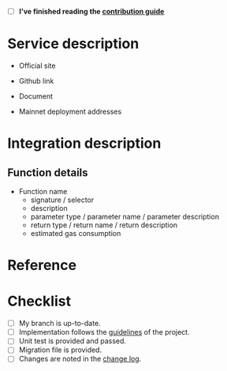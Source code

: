 - [ ] **I've finished reading the [contribution guide](CONTRIBUTING.md)**
# Service description
<!-- Please describe the service integrated -->
<!-- example
Furucombo is a tool built for end-users to optimize their DeFi strategy simply by drag and drop. It visualizes complex DeFi protocols into cubes. Users setup inputs/outputs and the order of the cubes, then Furucombo bundles all the cubes into one transaction and sends out. We call this building-blocks setup a “combo”. 
-->
<!-- Provide the following information if there is -->
- Official site
<!-- example
https://furucombo.app/
-->
- Github link
<!-- example
https://github.com/furucombo
-->
- Document
<!-- example
https://docs.furucombo.app/
-->
- Mainnet deployment addresses
<!-- example
Proxy v1.0.0 (The latest version) 0x17e8Ca1b4798B97602895f63206afCd1Fc90Ca5f
-->


# Integration description
<!-- Please describe the function integrated -->
<!-- example
Furucombo staking functions.
-->

## Function details
- Function name
  - signature / selector
  - description
  - parameter type / parameter name / parameter description
  - return type / return name / return description
  - estimated gas consumption
<!-- example
- Staking
  - stake(address,uint256) / 0xadc9772e
  - staking function for Furucombo staking tokens
  - parameter
    - address / pool / The address of stake pool contract.
    - uint256 / amount / The amount of token to be staked.
  - return
    - n/a
  - 80799
-->

# Reference
<!-- Please put the reference here -->

# Checklist
- [ ] My branch is up-to-date.
- [ ] Implementation follows the [guidelines](GUIDELINES.md) of the project.
- [ ] Unit test is provided and passed.
- [ ] Migration file is provided.
- [ ] Changes are noted in the [change log](CHANGELOG.md).
